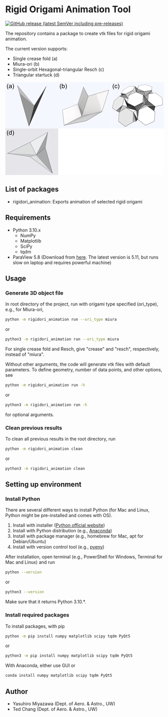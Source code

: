 # Rigid Origami Animation Tool

[![GitHub release (latest SemVer including pre-releases)](https://img.shields.io/github/v/release/yrmiya/rigidori-animation?color=0033&include_prereleases&sort=semver)](https://github.com/yrmiya/rigidori-animation/releases/latest)

The repository contains a package to create vtk files for rigid origami animation.

The current version supports:

- Single crease fold (a)
- Miura-ori (b)
- Single-orbit Hexagonal-triangular Resch (c)
- Triangular startuck (d)

![Supported origami types][origami]

[origami]: img/origami.png "Supported origami types"

## List of packages

- rigidori_animation: Exports animation of selected rigid origami

## Requirements

- Python 3.10.x
  - NumPy
  - Matplotlib
  - SciPy
  - tqdm
- ParaView 5.8 (Download from [here](https://www.paraview.org/download/). The latest version is 5.11, but runs slow on laptop and requires powerful machine)

## Usage

### Generate 3D object file

In root directory of the project, run with origami type specified (ori_type), e.g., for Miura-ori,

```sh
python -m rigidori_animation run --ori_type miura
```

or

```sh
python3 -m rigidori_animation run --ori_type miura
```

For single crease fold and Resch, give "crease" and "resch", respectively, instead of "miura".

Without other arguments, the code will generate vtk files with default parameters.
To define geometry, number of data points, and other options, see

```sh
python -m rigidori_animation run -h
```

or

```sh
python3 -m rigidori_animation run -h
```

for optional arguments.

### Clean previous results

To clean all previous results in the root directory, run

```sh
python -m rigidori_animation clean
```

or

```sh
python3 -m rigidori_animation clean
```

## Setting up environment

### Install Python

There are several different ways to install Python (for Mac and Linux, Python might be pre-installed and comes with OS).

1. Install with installer ([Python official website](https://www.python.org/downloads/release/python-3108/))
2. Install with Python distribution (e.g., [Anaconda](https://www.anaconda.com/products/distribution))
3. Install with package manager (e.g., homebrew for Mac, apt for Debian/Ubuntu)
4. Install with version control tool (e.g., [pyenv](https://github.com/pyenv/pyenv))

After installation, open terminal (e.g., PowerShell for Windows, Terminal for Mac and Linux) and run

```sh
python --version
```

or

```sh
python3 --version
```

Make sure that it returns Python 3.10.\*.

### Install required packages

To install packages, with pip

```sh
python -m pip install numpy matplotlib scipy tqdm PyQt5
```

or

```sh
python3 -m pip install numpy matplotlib scipy tqdm PyQt5
```

With Anaconda, either use GUI or

```sh
conda install numpy matplotlib scipy tqdm PyQt5
```

## Author

- Yasuhiro Miyazawa (Dept. of Aero. & Astro., UW)
- Ted Chang (Dept. of Aero. & Astro., UW)
